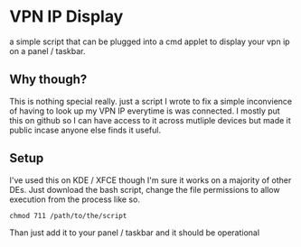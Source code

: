 # VPN IP Display
a simple script that can be plugged into a cmd applet to display your vpn ip on a panel / taskbar.

## Why though?
This is nothing special really. just a script I wrote to fix a simple inconvience of having to look up my VPN IP everytime is was connected.
I mostly put this on github so I can have access to it across mutliple devices but made it public incase anyone else finds it useful.


## Setup
I've used this on KDE / XFCE though I'm sure it works on a majority of other DEs. Just download the bash script, change the file permissions 
to allow execution from the process like so.


    chmod 711 /path/to/the/script
    
Than just add it to your panel / taskbar and it should be operational

